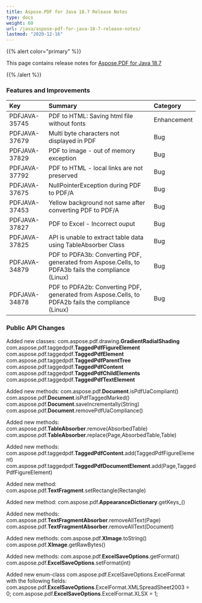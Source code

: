 ```yaml
---
title: Aspose.PDF for Java 18.7 Release Notes
type: docs
weight: 60
url: /java/aspose-pdf-for-java-18-7-release-notes/
lastmod: "2020-12-16"
---
```


{{% alert color="primary" %}}

This page contains release notes for [Aspose.PDF for Java 18.7](https://repository.aspose.com/webapp/#/artifacts/browse/tree/General/repo/com/aspose/aspose-pdf/18.7)

{{% /alert %}}
### **Features and Improvements**

|**Key**|**Summary**|**Category**|
| :- | :- | :- |
|PDFJAVA-35745|PDF to HTML: Saving html file without fonts|Enhancement|
|PDFJAVA-37679|Multi byte characters not displayed in PDF|Bug|
|PDFJAVA-37829|PDF to image - out of memory exception|Bug|
|PDFJAVA-37792|PDF to HTML - local links are not preserved|Bug|
|PDFJAVA-37675|NullPointerException during PDF to PDF/A|Bug|
|PDFJAVA-37453|Yellow background not same after converting PDF to PDF/A|Bug|
|PDFJAVA-37827|PDF to Excel - Incorrect ouput|Bug|
|PDFJAVA-37825|API is unable to extract table data using TableAbsorber Class|Bug|
|PDFJAVA-34879|PDF to PDFA3b: Converting PDF, generated from Aspose.Cells, to PDFA3b fails the compliance (Linux)|Bug|
|PDFJAVA-34878|PDF to PDFA2b: Converting PDF, generated from Aspose.Cells, to PDFA2b fails the compliance (Linux)|Bug|
### **Public API Changes**
Added new classes:
com.aspose.pdf.drawing.**GradientRadialShading**
com.aspose.pdf.taggedpdf.**TaggedPdfFigureElement**
com.aspose.pdf.taggedpdf.**TaggedPdfElement**
com.aspose.pdf.taggedpdf.**TaggedPdfParentTree**
com.aspose.pdf.taggedpdf.**TaggedPdfContent**
com.aspose.pdf.taggedpdf.**TaggedPdfChildElements**
com.aspose.pdf.taggedpdf.**TaggedPdfTextElement**

Added new methods:
com.aspose.pdf.**Document**.isPdfUaCompliant()
com.aspose.pdf.**Document**.isPdfTaggedMarked()
com.aspose.pdf.**Document**.saveIncrementally(String)
com.aspose.pdf.**Document**.removePdfUaCompliance()

Added new methods:
com.aspose.pdf.**TableAbsorber**.remove(AbsorbedTable)
com.aspose.pdf.**TableAbsorber**.replace(Page,AbsorbedTable,Table)

Added new methods:
com.aspose.pdf.taggedpdf.**TaggedPdfContent**.add(TaggedPdfFigureElement)
com.aspose.pdf.taggedpdf.**TaggedPdfDocumentElement**.add(Page,TaggedPdfFigureElement)

Added new method:
com.aspose.pdf.**TextFragment**.setRectangle(Rectangle)

Added new method:
com.aspose.pdf.**AppearanceDictionary**.getKeys_()

Added new methods:
com.aspose.pdf.**TextFragmentAbsorber**.removeAllText(Page)
com.aspose.pdf.**TextFragmentAbsorber**.removeAllText(Document)

Added new methods:
com.aspose.pdf.**XImage**.toString()
com.aspose.pdf.**XImage**.getRawBytes()

Added new methods:
com.aspose.pdf.**ExcelSaveOptions**.getFormat()
com.aspose.pdf.**ExcelSaveOptions**.setFormat(int)

Added new enum-class com.aspose.pdf.ExcelSaveOptions.ExcelFormat with the following fields:
com.aspose.pdf.**ExcelSaveOptions**.ExcelFormat.XMLSpreadSheet2003 = 0;
com.aspose.pdf.**ExcelSaveOptions**.ExcelFormat.XLSX = 1;
